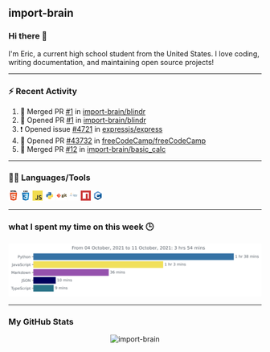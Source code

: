 ## import-brain
 
### Hi there 👋
I'm Eric, a current high school student from the United States. I love coding, writing documentation, and maintaining open source projects!

---

### :zap: Recent Activity

<!--START_SECTION:activity-->
1. 🎉 Merged PR [#1](https://github.com/import-brain/blindr/pull/1) in [import-brain/blindr](https://github.com/import-brain/blindr)
2. 💪 Opened PR [#1](https://github.com/import-brain/blindr/pull/1) in [import-brain/blindr](https://github.com/import-brain/blindr)
3. ❗️ Opened issue [#4721](https://github.com/expressjs/express/issues/4721) in [expressjs/express](https://github.com/expressjs/express)
4. 💪 Opened PR [#43732](https://github.com/freeCodeCamp/freeCodeCamp/pull/43732) in [freeCodeCamp/freeCodeCamp](https://github.com/freeCodeCamp/freeCodeCamp)
5. 🎉 Merged PR [#12](https://github.com/import-brain/basic_calc/pull/12) in [import-brain/basic_calc](https://github.com/import-brain/basic_calc)
<!--END_SECTION:activity-->

---

### 👨‍💻 Languages/Tools

<code><img height="20" src="https://raw.githubusercontent.com/github/explore/80688e429a7d4ef2fca1e82350fe8e3517d3494d/topics/html/html.png"></code>
<code><img height="20" src="https://raw.githubusercontent.com/github/explore/80688e429a7d4ef2fca1e82350fe8e3517d3494d/topics/css/css.png"></code>
<code><img height="20" src="https://raw.githubusercontent.com/github/explore/80688e429a7d4ef2fca1e82350fe8e3517d3494d/topics/javascript/javascript.png"></code>
<code><img height="20" src="https://raw.githubusercontent.com/github/explore/80688e429a7d4ef2fca1e82350fe8e3517d3494d/topics/python/python.png"></code>
<code><img height="20" src="https://raw.githubusercontent.com/github/explore/80688e429a7d4ef2fca1e82350fe8e3517d3494d/topics/git/git.png"></code>
<code><img height="20" src="https://raw.githubusercontent.com/github/explore/80688e429a7d4ef2fca1e82350fe8e3517d3494d/topics/java/java.png"></code>
<code><img height="20" src="https://raw.githubusercontent.com/github/explore/80688e429a7d4ef2fca1e82350fe8e3517d3494d/topics/npm/npm.png"></code>
<code><img height="20" src="https://raw.githubusercontent.com/github/explore/80688e429a7d4ef2fca1e82350fe8e3517d3494d/topics/c/c.png"></code>

---

### what I spent my time on this week 🕒

<p align="center"> <img src="https://github.com/import-brain/import-brain/blob/main/images/stat.svg" alt="import-brain WakaTime Activity"/>

---

### My GitHub Stats

<p align="center"> <img src="https://github-readme-stats.vercel.app/api?username=import-brain&count_private=true&show_icons=true&theme=algolia" alt="import-brain" />
